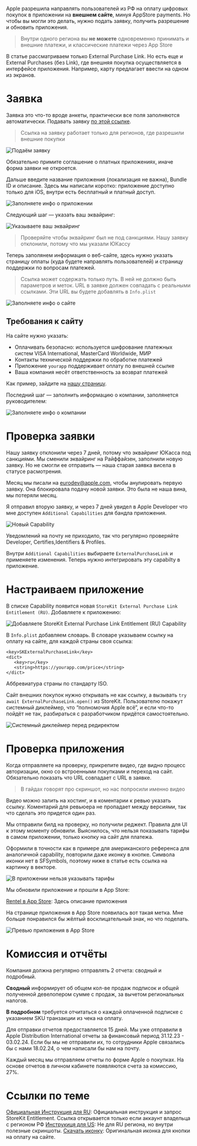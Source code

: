 Apple разрешила направлять пользователей из РФ на оплату цифровых покупок в приложении на **внешнем сайте**, минуя AppStore payments. Но чтобы вы могли это делать, нужно подать заявку, получить разрешение и обновить приложения.

> Внутри одного региона вы **не можете** одновременно принимать и внешние платежи, и классические платежи через App Store

В статье рассматриваем только External Purchase Link. Но есть еще и External Purchases (без Link), где внешняя покупка осуществляется в интерфейсе приложения. Например, карту предлагает ввести на одном из экранов.

# Заявка

Заявка это что-то вроде анкеты, практически все поля заполняются автоматически. Подавать заявку [по этой ссылке](https://developer.apple.com/contact/request/storekit-external-entitlement-ru).

> Ссылка на заявку работает только для регионов, где разрешили внешние покупки

![Подаём заявку](https://cdn.sparrowcode.io/tutorials/storekit-external-purchase-link-entitlement-ru/request-welcome.jpg?v=1)

Обязательно примите соглашение о платных приложениях, иначе форма заявки не откроется.

Дальше введите название приложения (локализация не важна), Bundle ID и описание. Здесь мы написали коротко: приложение доступно только для iOS, внутри есть бесплатный и платный доступ.

![Заполняете инфо о приложении](https://cdn.sparrowcode.io/tutorials/storekit-external-purchase-link-entitlement-ru/request-app-info.jpg?v=1)

Следующий шаг — указать ваш эквайринг:

![Указываете ваш эквайринг](https://cdn.sparrowcode.io/tutorials/storekit-external-purchase-link-entitlement-ru/reqeust-payment-processing.jpg?v=1)

> Проверяйте чтобы эквайринг был не под санкциями. Нашу заявку отклонили, потому что мы указали ЮКассу

Теперь заполянем информация о веб-сайте, здесь нужно указать страницу оплаты (куда будете направлять пользователей) и страницу поддержки по вопросам платежей.

> Ссылка может содержать только путь. В ней не должно быть параметров и меток. URL в заявке должен совпадать с реальными ссылками. Эти URL вы будете добавлять в `Info.plist`

![Заполняете инфо о сайте](https://cdn.sparrowcode.io/tutorials/storekit-external-purchase-link-entitlement-ru/request-website-info.jpg?v=1)

## Требования к сайту

На сайте нужно указать:

- Оплачивать безопасно: используется шифрование платежных систем VISA International, MasterCard Worldwide, МИР 
- Контакты технической поддержки по обработке платежей
- Приложение `yourapp` поддерживает оплату по внешней ссылке
- Ваша компания несёт ответственность за возврат платежей

Как пример, зайдите на [нашу страницу](https://rentel.app/rentel-support?v=1).

Последний шаг — заполнить информацию о компании, заполянется руководителем:

![Заполняете инфо о компании](https://cdn.sparrowcode.io/tutorials/storekit-external-purchase-link-entitlement-ru/request-company-info.jpg)

# Проверка заявки

Нашу заявку отклонили через 7 дней, потому что эквайринг ЮКасса под санкциями. Мы сменили эквайринг на Райффайзен, заполнили новую заявку. Но не смогли ее отправить — наша старая заявка висела в статусе расмотрения.

Месяц мы писали на eurodev@apple.com, чтобы анулировать первую заявку. Она блокировала подачу новой заявки. Это была не наша вина, мы потеряли месяц.

Я отправил вторую заявку, и через 7 дней увидел в Apple Developer что мне доступен `Additional Capabilities` для бандла приложения.

![Новый Capability](https://cdn.sparrowcode.io/tutorials/storekit-external-purchase-link-entitlement-ru/additional-capabilities.jpg?v=1)

Уведомлений на почту не приходило, так что регулярно проверяйте Developer, Certifies,Identifiers & Profiles.

Внутри `Additional Capabilities` выбираете `ExternalPurchaseLink` и применяете изменения. Теперь нужно интегрировать эту capabilty в приложение.  

# Настраиваем приложение

В списке Capability появится новая `StoreKit External Purchase Link Entitlement (RU)`. Добавляете к приложению:

![Добавляете `StoreKit External Purchase Link Entitlement (RU)` Capability](https://cdn.sparrowcode.io/tutorials/storekit-external-purchase-link-entitlement-ru/capability.jpg?v=1)

В `Info.plist` добавляем словарь. В словаре указываем ссылку на оплату на сайте, для каждой страны своя ссылка:

```
<key>SKExternalPurchaseLink</key>
<dict>
   <key>ru</key>
   <string>https://yourapp.com/price</string>
</dict>
```

Аббревиатура страны по стандарту ISO.

Сайт внешних покупок нужно открывать не как ссылку, а вызывать `try await ExternalPurchaseLink.open()` из StoreKit. Пользователю покажут системный диклеймер, что “полномочия Apple всё”, и если что-то пойдёт не так, разбираться с разработчиком придётся самостоятельно.

![Системный диклеймер перед редиректом](https://cdn.sparrowcode.io/tutorials/storekit-external-purchase-link-entitlement-ru/system-dicamer-before-payment.png?v=1)

# Проверка приложения

Когда отправляете на проверку, прикрепите видео, где видно процесс авторизации, окно со встроенными покупками и переход на сайт. Обязательно показать что URL совпадает с URL в заявке.

> В гайдах говорят про скриншот, но нас попросили именно видео

Видео можно залить на хостинг, и в коментарии к ревью указать ссылку. Коментарий для ревьюера не пропадает между версиями, так что сделать это придется один раз.

Мы отправили билд на проверку, но получили реджект. Правила для UI к этому моменту обновили. Выяснилось, что нельзя показывать тарифы в самом приложении, только кнопку на сайт для платежа. 

Оформили в точности как в примере для американского референса для аналогичной capability, повторили даже иконку в кнопке. Символа иконки нет в SFSymbols, поэтому ниже в статье есть ссылка на картинку в векторе.

![В приложении нельзя указывать тарифы](https://cdn.sparrowcode.io/tutorials/storekit-external-purchase-link-entitlement-ru/reject.jpg?v=4)

Мы обновили приложение и прошли в App Store:

[Rentel в App Store](https://apps.apple.com/app/id1632637156): Здесь описание приложения

На странице приложения в App Store появилась вот такая метка. Мне больше понравился бы жёлтый восклицательный знак, но что поделать.

![Превью приложения в App Store](https://cdn.sparrowcode.io/tutorials/storekit-external-purchase-link-entitlement-ru/appstore-app-preview.jpg?v=4)

# Комиссия и отчёты

Компания должна регулярно отправлять 2 отчета: сводный и подробный. 

**Сводный** информирует об общем кол-ве продаж подписок и общей полученной девелопером сумме с продаж, за вычетом региональных налогов. 

**В подробном** требуется отчитаться о каждой оплаченной подписке с указанием SKU транзакции из чека на оплату.

Для отправки отчетов предоставляется 15 дней. Мы уже отправили в Apple Distribution International отчеты за финансовый период 31.12.23 - 03.02.24. Если бы мы не отправили их, то сотрудники Apple связались бы с нами 18.02.24, о чем написали бы нам на почту.

Каждый месяц мы отправляем отчеты по форме Apple о покупках. На основе отчетов в личном кабинете появляются счета за комиссию, 27%.

# Ссылки по теме

[Официальная Инструкция для RU](https://developer.apple.com/contact/request/storekit-external-entitlement-ru): Официальная инструкция и запрос StoreKit Entitlement. Ссылка открывается только если аккаунт владельца с регионом РФ
[Инструкиця для US](https://developer.apple.com/support/storekit-external-entitlement-us/): Не для RU региона, но внутри полезные скриншоты.
[Скачать иконку](https://developer.apple.com/support/downloads/Link-out-template.zip): Оригинальная иконка для кнопки на оплату на сайте.